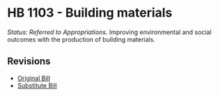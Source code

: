 # HB 1103 - Building materials
*Status: Referred to Appropriations.*
Improving environmental and social outcomes with the production of building materials.

## Revisions
* [Original Bill](1/)
* [Substitute Bill](S/)